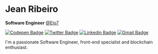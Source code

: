 # Jean Ribeiro

**Software Engineer** [@Elo7](https://github.com/elo7)

[![Codepen Badge](https://img.shields.io/badge/-@jeeanribeiro-e66300?style=flat-square&logo=Codepen&logoColor=white&link=https://codepen.io/jeeanribeiro)](https://codepen.io/jeeanribeiro)
[![Twitter Badge](https://img.shields.io/badge/-@jeeanribeiro-e66300?style=flat-square&labelColor=e66300&logo=twitter&logoColor=white&link=https://twitter.com/jeeanribeiro)](https://twitter.com/jeeanribeiro) 
[![Linkedin Badge](https://img.shields.io/badge/-Jean%20Ribeiro-e66300?style=flat-square&logo=Linkedin&logoColor=white&link=https://www.linkedin.com/in/jeeanribeiro/)](https://www.linkedin.com/in/jeeanribeiro/) 
[![Gmail Badge](https://img.shields.io/badge/-iamjeanribeiro@gmail.com-e66300?style=flat-square&logo=Gmail&logoColor=white&link=mailto:iamjeanribeiro@gmail.com)](mailto:iamjeanribeiro@gmail.com)

I'm a passionate Software Engineer, front-end specialist and blockchain enthusiast.
